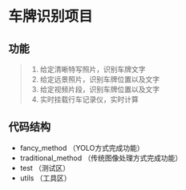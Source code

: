 # 车牌识别项目

## 功能
>1. 给定清晰特写照片，识别车牌文字
>2. 给定远景照片，识别车牌位置以及文字
>3. 给定视频片段，识别车牌位置以及文字
>4. 实时挂载行车记录仪，实时计算

## 代码结构

- fancy_method （YOLO方式完成功能）
- traditional_method （传统图像处理方式完成功能）
- test （测试区）
- utils （工具区）